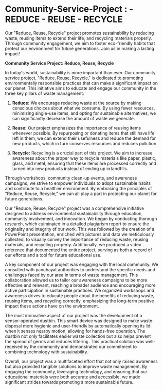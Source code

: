 # Community-Service-Project : - REDUCE - REUSE - RECYCLE
Our "Reduce, Reuse, Recycle" project promotes sustainability by reducing waste, reusing items to extend their life, and recycling materials properly. Through community engagement, we aim to foster eco-friendly habits that protect our environment for future generations. Join us in making a lasting impact!






**Community Service Project: Reduce, Reuse, Recycle**

In today's world, sustainability is more important than ever. Our community service project, "Reduce, Reuse, Recycle," is dedicated to promoting environmentally responsible practices that can make a significant impact on our planet. This initiative aims to educate and engage our community in the three key pillars of waste management:

1. **Reduce:** We encourage reducing waste at the source by making conscious choices about what we consume. By using fewer resources, minimizing single-use items, and opting for sustainable alternatives, we can significantly decrease the amount of waste we generate.

2. **Reuse:** Our project emphasizes the importance of reusing items whenever possible. By repurposing or donating items that still have life left in them, we can extend their usefulness and reduce the demand for new products, which in turn conserves resources and reduces pollution.

3. **Recycle:** Recycling is a crucial part of this project. We aim to increase awareness about the proper way to recycle materials like paper, plastic, glass, and metal, ensuring that these items are processed correctly and turned into new products instead of ending up in landfills.

Through workshops, community clean-up events, and awareness campaigns, we strive to empower individuals to adopt sustainable habits and contribute to a healthier environment. By embracing the principles of "Reduce, Reuse, Recycle," we can all play a part in protecting our planet for future generations.

Our "Reduce, Reuse, Recycle" project was a comprehensive initiative designed to address environmental sustainability through education, community involvement, and innovation. We began by conducting thorough research, which culminated in a detailed plagiarism report to ensure the originality and integrity of our work. This was followed by the creation of a PowerPoint presentation, enriched with pictures and data we meticulously collected, to visually convey the importance of reducing waste, reusing materials, and recycling properly. Additionally, we produced a video reference that documented the entire project, serving as both a record of our efforts and a tool for future educational use.

A key component of our project was engaging with the local community. We consulted with panchayat authorities to understand the specific needs and challenges faced by our area in terms of waste management. This collaboration allowed us to tailor our awareness campaigns to be more effective and relevant, reaching a broader audience and encouraging more active participation in sustainable practices. We organized workshops and awareness drives to educate people about the benefits of reducing waste, reusing items, and recycling correctly, emphasizing the long-term positive impact these actions have on the environment.

The most innovative aspect of our project was the development of a sensor-operated dustbin. This smart device was designed to make waste disposal more hygienic and user-friendly by automatically opening its lid when it senses nearby motion, allowing for hands-free operation. The dustbin not only facilitates easier waste collection but also helps prevent the spread of germs and reduces littering. This practical solution was well-received by the community and demonstrated our commitment to combining technology with sustainability.

Overall, our project was a multifaceted effort that not only raised awareness but also provided tangible solutions to improve waste management. By engaging the community, leveraging technology, and ensuring that our educational materials were both accurate and accessible, we made significant strides towards promoting a more sustainable future.
